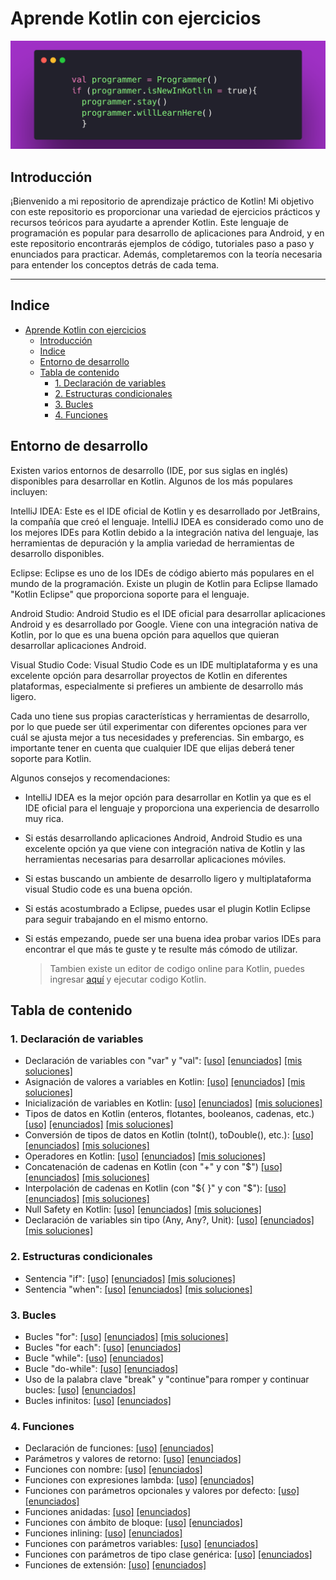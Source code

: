 # Aprende Kotlin con ejercicios

![banner](/bannerr.png)

## Introducción

¡Bienvenido a mi repositorio de aprendizaje práctico de Kotlin! Mi objetivo con este repositorio es proporcionar una variedad de ejercicios prácticos y recursos teóricos para ayudarte a aprender Kotlin. Este lenguaje de programación es popular para desarrollo de aplicaciones para Android, y en este repositorio encontrarás ejemplos de código, tutoriales paso a paso y enunciados para practicar. Además, completaremos con la teoría necesaria para entender los conceptos detrás de cada tema. 

  ----

## Indice

- [Aprende Kotlin con ejercicios](#aprende-kotlin-con-ejercicios)
  - [Introducción](#introducción)
  - [Indice](#indice)
  - [Entorno de desarrollo](#entorno-de-desarrollo)
  - [Tabla de contenido](#tabla-de-contenido)
    - [1. Declaración de variables](#1-declaración-de-variables)
    - [2. Estructuras condicionales](#2-estructuras-condicionales)
    - [3. Bucles](#3-bucles)
    - [4. Funciones](#4-funciones)

## Entorno de desarrollo

Existen varios entornos de desarrollo (IDE, por sus siglas en inglés) disponibles para desarrollar en Kotlin. Algunos de los más populares incluyen:

IntelliJ IDEA: Este es el IDE oficial de Kotlin y es desarrollado por JetBrains, la compañía que creó el lenguaje. IntelliJ IDEA es considerado como uno de los mejores IDEs para Kotlin debido a la integración nativa del lenguaje, las herramientas de depuración y la amplia variedad de herramientas de desarrollo disponibles.

Eclipse: Eclipse es uno de los IDEs de código abierto más populares en el mundo de la programación. Existe un plugin de Kotlin para Eclipse llamado "Kotlin Eclipse" que proporciona soporte para el lenguaje.

Android Studio: Android Studio es el IDE oficial para desarrollar aplicaciones Android y es desarrollado por Google. Viene con una integración nativa de Kotlin, por lo que es una buena opción para aquellos que quieran desarrollar aplicaciones Android.

Visual Studio Code: Visual Studio Code es un IDE multiplataforma y es una excelente opción para desarrollar proyectos de Kotlin en diferentes plataformas, especialmente si prefieres un ambiente de desarrollo más ligero.

Cada uno tiene sus propias características y herramientas de desarrollo, por lo que puede ser útil experimentar con diferentes opciones para ver cuál se ajusta mejor a tus necesidades y preferencias. Sin embargo, es importante tener en cuenta que cualquier IDE que elijas deberá tener soporte para Kotlin.

Algunos consejos y recomendaciones:

  * IntelliJ IDEA es la mejor opción para desarrollar en Kotlin ya que es el IDE oficial para el lenguaje y proporciona una experiencia de desarrollo muy rica.

  * Si estás desarrollando aplicaciones Android, Android Studio es una excelente opción ya que viene con integración nativa de Kotlin y las herramientas necesarias para desarrollar aplicaciones móviles.

  * Si estas buscando un ambiente de desarrollo ligero y multiplataforma visual Studio code es una buena opción.

  * Si estás acostumbrado a Eclipse, puedes usar el plugin Kotlin Eclipse para seguir trabajando en el mismo entorno.

  * Si estás empezando, puede ser una buena idea probar varios IDEs para encontrar el que más te guste y te resulte más cómodo de utilizar.

    > Tambien existe un editor de codigo online para Kotlin, puedes ingresar 
    [aquí](https://play.kotlinlang.org/) y ejecutar codigo Kotlin.

## Tabla de contenido

### 1. Declaración de variables


* Declaración de variables con "var" y "val":  [[uso]][u declaracion de variables] 
[[enunciados]][e declaracion de variables] [[mis soluciones]][m declaracion de variables]
* Asignación de valores a variables en Kotlin: [[uso]][u asignacion] [[enunciados]][e asignacion] [[mis soluciones]][m declaracion]
* Inicialización de variables en Kotlin: [[uso]][u inicializacion] [[enunciados]][e inicializacion] [[mis soluciones]][ms inicializacion]
* Tipos de datos en Kotlin (enteros, flotantes, booleanos, cadenas, etc.)[[uso]][u tiposDatos] [[enunciados]][e tiposDatos] [[mis soluciones]][ms tiposdedatos]
* Conversión de tipos de datos en Kotlin (toInt(), toDouble(), etc.): [[uso]][u conversion] [[enunciados]][e conversion] [[mis soluciones]](/soluciones/1.%20declaracion%20de%20variables/conversion.md)
* Operadores en Kotlin: [[uso]][u operadores] [[enunciados]][e operadores] [[mis soluciones]][ms operadores]
* Concatenación de cadenas en Kotlin (con "+" y con "$") [[uso]][u concatenacion] [[enunciados]][e concatenacion] [[mis soluciones]](/soluciones/1.%20declaracion%20de%20variables/concatenacion%20de%20cadenas.md)
* Interpolación de cadenas en Kotlin (con "\${ }" y con "$"): [[uso]][u interpolacion] [[enunciados]][e interpolacion] [[mis soluciones]](/soluciones/1.%20declaracion%20de%20variables/interpolacion%20de%20cadenas.md)
* Null Safety en Kotlin: [[uso]][u nullSafety] [[enunciados]][e nullSafety] [[mis soluciones]](/soluciones/1.%20declaracion%20de%20variables/null%20safety.md)
* Declaración de  variables sin tipo (Any, Any?, Unit): [[uso]][u sinTipo] [[enunciados]][e sinTipo] [[mis soluciones]](/soluciones/1.%20declaracion%20de%20variables/variables%20sin%20tipo.md)

### 2. Estructuras condicionales

* Sentencia "if": [[uso]][u if] [[enunciados]][e if] [[mis soluciones]][ms if]
* Sentencia "when": [[uso]][u when] [[enunciados]][e when] [[mis soluciones]][ms when]

### 3. Bucles

* Bucles "for": [[uso]][u for] [[enunciados]][e for] [[mis soluciones]][ms for]
* Bucles "for each": [[uso]][u foreach] [[enunciados]][e foreach]
* Bucle "while": [[uso]][u while] [[enunciados]][e while]
* Bucle "do-while": [[uso]][u do wh] [[enunciados]][e do wh]
* Uso de la palabra clave "break" y "continue"para romper y continuar bucles: [[uso]][u break] [[enunciados]][e break]
* Bucles infinitos: [[uso]][u infinitos] [[enunciados]][e infinitos]


### 4. Funciones

* Declaración de funciones: [[uso]][u declar] [[enunciados]][e declar]
* Parámetros y valores de retorno: [[uso]][u param] [[enunciados]][e param]
* Funciones con nombre: [[uso]][u nombre] [[enunciados]][e nombre]
* Funciones con expresiones lambda: [[uso]][u lambda] [[enunciados]][e lambda]
* Funciones con parámetros opcionales y valores por defecto: [[uso]][u defecto] [[enunciados]][e defecto]
* Funciones anidadas: [[uso]][u anidadas] [[enunciados]][e anidadas]
* Funciones con ámbito de bloque: [[uso]][u am bloque] [[enunciados]][u am bloque]
* Funciones inlining: [[uso]][u inlining] [[enunciados]][e inlining]
* Funciones con parámetros variables: [[uso]][u param var] [[enunciados]][e parm var]
* Funciones con parámetros de tipo clase genérica: [[uso]][u genericas] [[enunciados]][e genericas]
* Funciones de extensión: [[uso]][u extension] [[enunciados]][e extension]


[u declaracion de variables]: /1.%20declaracion%20de%20variables/variables%20var%20y%20val.md

[e declaracion de variables]: /1.%20declaracion%20de%20variables/enunciados/declaracion%20de%20variables.md

[m declaracion de variables]: /soluciones/1.%20declaracion%20de%20variables/declaracion%20de%20variables.md

[u asignacion]: /1.%20declaracion%20de%20variables/asignacion%20de%20variables.md
[e asignacion]: /1.%20declaracion%20de%20variables/enunciados/asignacion%20de%20variables.md

[m declaracion]: /soluciones/1.%20declaracion%20de%20variables/asignacion%20de%20variables.md

[u inicializacion]: /1.%20declaracion%20de%20variables/inicializacion%20de%20variables.md

[e inicializacion]: /1.%20declaracion%20de%20variables/enunciados/inicializacion%20de%20variables.md

[ms inicializacion]: /soluciones/1.%20declaracion%20de%20variables/inicializacion%20de%20variables.md

[u tiposDatos]: /1.%20declaracion%20de%20variables/tipos%20de%20datos.md

[e tiposDatos]: /1.%20declaracion%20de%20variables/enunciados/tipos%20de%20datos.md

[u is as]: /1.%20declaracion%20de%20variables/uso%20de%20is%20y%20as.md

[e is as]: /1.%20declaracion%20de%20variables/enunciados/uso%20de%20is%20y%20as.md

[u conversion]: /1.%20declaracion%20de%20variables/conversion%20de%20tipos%20de%20datos.md

[e conversion]: /1.%20declaracion%20de%20variables/enunciados/conversion%20de%20tipos%20de%20datos.md

[u operadores]: /1.%20declaracion%20de%20variables/operadores.md

[e operadores]: /1.%20declaracion%20de%20variables/enunciados/operadores.md

[u concatenacion]: /1.%20declaracion%20de%20variables/concatenacion%20de%20cadenas.md

[e concatenacion]: /1.%20declaracion%20de%20variables/enunciados/concatenacion%20de%20cadenas.md

[u interpolacion]: /1.%20declaracion%20de%20variables/interpolacion%20de%20cadenas.md

[e interpolacion]: /1.%20declaracion%20de%20variables/enunciados/interpolacion%20de%20cadenas.md

[u nullSafety]: /1.%20declaracion%20de%20variables/null%20safety.md

[e nullSafety]: /1.%20declaracion%20de%20variables/enunciados/null%20safety.md

[u nullPointer]: /1.%20declaracion%20de%20variables/evitar%20el%20NullPointerException.md

[e nullPointer]: /1.%20declaracion%20de%20variables/enunciados/evitar%20el%20NullPointerException.md

[u sinTipo]: /1.%20declaracion%20de%20variables/declaracion%20de%20variables%20sin%20tipo.md

[e sinTipo]: /1.%20declaracion%20de%20variables/enunciados/declaracion%20de%20variables%20sin%20tipo.md

[u if]: /2.%20estructuras%20condicionales/sentencia%20if.md

[e if]: /2.%20estructuras%20condicionales/enunciados/sentencia%20if.md
[u when]: /2.%20estructuras%20condicionales/sentencia%20when.md

[e when]: /2.%20estructuras%20condicionales/enunciados/sentencia%20when.md
[u multiples]: /2.%20estructuras%20condicionales/evaluar%20condiciones%20multiples.md

[e multiples]: /2.%20estructuras%20condicionales/enunciados/evaluar%20condiciones%20multiples.md

[u anidamientos]: /2.%20estructuras%20condicionales/anidamiento%20de%20estructuras%20condicionales.md

[e anidamientos]: /2.%20estructuras%20condicionales/enunciados/anidamiento%20de%20estructuras%20condicionales.md

[u for]: /3.%20bucles/for.md

[e for]: /3.%20bucles/enunciados/for.md

[u for anid]: /3.%20bucles/for-anidados.md

[e for anid]: /3.%20bucles/enunciados/for-anidados.md

[u foreach]: /3.%20bucles/for%20each.md

[e foreach]: /3.%20bucles/enunciados/for%20each.md

[u foreach anid]: /3.%20bucles/for-each-anidados.md

[e foreach anid]: /3.%20bucles/enunciados/for-each-anidados.md

[u while]: /3.%20bucles/while.md

[e while]: /3.%20bucles/enunciados/while.md

[u while an]: /3.%20bucles/while-anidados.md

[e while an]: /3.%20bucles/enunciados/while-anidados.md

[u do wh]: /3.%20bucles/do-while.md

[e do wh]: /3.%20bucles/enunciados/do-while.md

[u do wh an]: /3.%20bucles/do-while-anidados.md

[e do wh an]: /3.%20bucles/enunciados/do-while-anidados.md

[u break]: /3.%20bucles/break-y-continue.md

[e break]: /3.%20bucles/enunciados/break-y-continue.md

[u infinitos]: /3.%20bucles/infinitos.md

[e infinitos]: /3.%20bucles/enunciados/infinitos.md

[u declar]: /4.%20funciones/declaracion%20de%20funciones.md

[e declar]: /4.%20funciones/enunciados/declaracion%20de%20funciones.md

[u param]: /4.%20funciones/parametros%20y%20valores%20de%20retorno.md

[e param]: /4.%20funciones/enunciados/parametros%20y%20valores%20de%20retorno.md

[u nombre]: /4.%20funciones/con%20nombre.md

[e nombre]: /4.%20funciones/enunciados/con%20nombre.md

[u lambda]: /4.%20funciones/con%20expresiones%20lambda.md

[e lambda]: /4.%20funciones/enunciados/con%20expresiones%20lambda.md

[u defecto]: /4.%20funciones/parametros%20opcionales%20y%20valores%20por%20defecto.md

[e defecto]: /4.%20funciones/enunciados/parametros%20opcionales%20y%20valores%20por%20defecto.md

[u anidadas]: /4.%20funciones/anidadas.md

[e anidadas]: /4.%20funciones/enunciados/anidadas.md

[u am bloque]: /4.%20funciones/con%20ambito%20de%20bloque.md

[u inlining]: /4.%20funciones/inlining.md

[e inlining]: /4.%20funciones/enunciados/inlining.md

[u param var]: /4.%20funciones/parametros%20variables.md

[e parm var]: /4.%20funciones/enunciados/parametros%20variables.md

[u genericas]: /4.%20funciones/parametros%20de%20tipo%20clase%20generica.md

[e genericas]: /4.%20funciones/enunciados/parametros%20de%20tipo%20clase%20generica.md

[u extension]: /4.%20funciones/de%20extension.md

[e extension]: /4.%20funciones/enunciados/de%20extension.md
[ms tiposdedatos]: /soluciones/1.%20declaracion%20de%20variables/tipos%20de%20datos.md
[ms operadores]: /soluciones/1.%20declaracion%20de%20variables/operadores.md
[ms if]: /soluciones/2.%20estructuras%20condicionales/sentencia%20if.md
[ms when]: /soluciones/2.%20estructuras%20condicionales/sentencia%20when.md
[ms for]: /soluciones/3.%20Bucles/for.md
